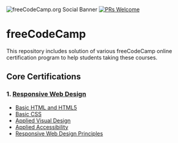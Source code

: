 
![freeCodeCamp.org Social Banner](https://s3.amazonaws.com/freecodecamp/wide-social-banner.png)
[![PRs Welcome](https://img.shields.io/badge/PRs-welcome-brightgreen.svg?style=flat)](http://makeapullrequest.com)
# freeCodeCamp
This repository includes solution of various freeCodeCamp online certification program to help students taking these courses.

## Core Certifications
### 1. [Responsive Web Design](https://github.com/nitish-git/freeCodeCamp/tree/master/Responsive-Web-Design)

- [Basic HTML and HTML5](https://github.com/nitish-git/freeCodeCamp/tree/master/Responsive-Web-Design/Basic-HTML-and-HTML5)
- [Basic CSS](https://github.com/nitish-git/freeCodeCamp/tree/master/Responsive-Web-Design/Basic-CSS)
- [Applied Visual Design](https://github.com/nitish-git/freeCodeCamp/tree/master/Responsive-Web-Design/Applied-Visual-Design)
- [Applied Accessibility](https://github.com/nitish-git/freeCodeCamp/tree/master/Responsive-Web-Design/Applied-Accesibility)
- [Responsive Web Design Principles](https://github.com/nitish-git/freeCodeCamp/tree/master/Responsive-Web-Design/Responsive-Web-Design-Principles)

